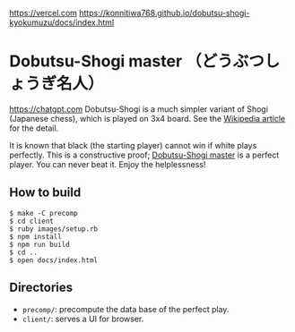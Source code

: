 https://vercel.com
https://konnitiwa768.github.io/dobutsu-shogi-kyokumuzu/docs/index.html
# Dobutsu-Shogi master （どうぶつしょうぎ名人）
https://chatgpt.com
Dobutsu-Shogi is a much simpler variant of Shogi (Japanese chess), which is played on 3x4 board.  See the [Wikipedia article](https://en.wikipedia.org/wiki/D%C5%8Dbutsu_sh%C5%8Dgi) for the detail.

It is known that black (the starting player) cannot win if white plays perfectly.  This is a constructive proof; [Dobutsu-Shogi master](http://mame.github.io/dobutsu-shogi-master/) is a perfect player.  You can never beat it.  Enjoy the helplessness!

## How to build

~~~
$ make -C precomp
$ cd client
$ ruby images/setup.rb
$ npm install
$ npm run build
$ cd ..
$ open docs/index.html
~~~

## Directories

* `precomp/`: precompute the data base of the perfect play.
* `client/`: serves a UI for browser.
